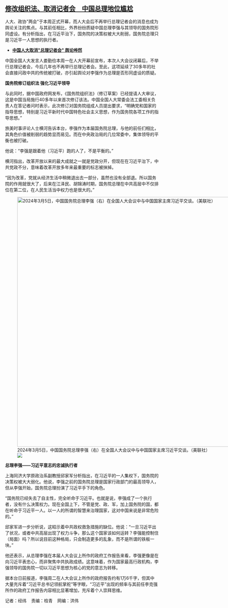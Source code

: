 <!--1709755260000-->
[修改组织法、取消记者会　中国总理地位尴尬](https://www.rfa.org/mandarin/yataibaodao/zhengzhi/jw-03062024144519.html)
------

<p>人大、政协"两会"于本周正式开幕，而人大会后不再举行总理记者会的消息也成为舆论关注的焦点。与其前任相比，外界纷纷质疑中国总理李强与其领导的国务院形同虚设。有分析指出，在习近平治下，国务院的决策权被大大削弱，国务院总理只是习近平一人思想的执行者。</p><ul><li><a href="https://www.rfa.org/mandarin/yataibaodao/zhengzhi/gt2-03042024070432.html"><strong>中国人大取消"总理记者会" 舆论哗然</strong></a></li></ul><p><span style="font-weight: 400;">中国全国人大发言人娄勤俭本周一在人大开幕前宣布，本次人大会议闭幕后，不举行总理记者会，今后几年也不再举行总理记者会。至此，这项延续了30多年的社会直接问政中共的传统被打破，亦引起舆论对李强作为总理是否形同虚设的质疑。</span></p><p><b>国务院修订组织法 强化习近平领导</b></p><p><span style="font-weight: 400;">与此同时，据中国政府网发布，《国务院组织法》（修订草案）已经提请人大审议，这是中国当局施行40多年以来首次修订该法。中国全国人大常委会法工委相关负责人在答记者问时表示，此次修订对国务院组成人员提出要求，“明确党和国家的指导思想，特别是习近平新时代中国特色社会主义思想，作为国务院各项工作的指导思想。”</span></p><p><span style="font-weight: 400;">旅美时事评论人士横河告诉本台，李强作为本届国务院总理，与他的前任们相比，其角色价值被削弱的趋势显而易见。而在中央政治局的几位常委中，集体领导的平衡也被打破。</span></p><p><span style="font-weight: 400;">他说：“李强是跟着他（习近平）跑的人了，不是平衡的。”</span></p><p><span style="font-weight: 400;">横河指出，改革开放以来的最大成就之一就是党政分开，但现在在习近平治下，中共党政不分，意味着改革开放多年来最重要的标志被抹掉。</span></p><p><span style="font-weight: 400;">“因为改革，党就从经济生活中稍微退出去一部分，虽然也没有全部退。所以国务院的作用就很大了，后来在江泽民、胡锦涛时期，国务院总理在中共高层中不仅排位在第二位，在人民生活当中权力也是很大的。”</span></p><p><figure class="image-richtext image-inline captioned" style="width:1320px;"><img alt="2024年3月5日，中国国务院总理李强（右）在全国人大会议中与中国国家主席习近平交谈。（美联社）" height="819" src="https://www.rfa.org/mandarin/yataibaodao/zhengzhi/jw-03062024144519.html/ap24065084093660.jpg/@@images/bc83ab93-ca81-4537-8a5b-0d134436efcf.jpeg" title="AP24065084093660.jpg" width="1320"/><figcaption class="image-caption">2024年3月5日，中国国务院总理李强（右）在全国人大会议中与中国国家主席习近平交谈。（美联社）</figcaption><small></small><div id="zoomattribute"><a data-caption="2024年3月5日，中国国务院总理李强（右）在全国人大会议中与中国国家主席习近平交谈。（美联社）" data-fancybox="" href="https://www.rfa.org/mandarin/yataibaodao/zhengzhi/jw-03062024144519.html/ap24065084093660.jpg" id="single_image" title="2024年3月5日，中国国务院总理李强（右）在全国人大会议中与中国国家主席习近平交谈。（美联社）"><img src="/++plone++rfa-resources/img/icon-zoom.png"/></a></div></figure></p><p><b>总理李强——习近平意志的忠诚执行者</b></p><p><span style="font-weight: 400;">上海同济大学原政治系副教授邱家军分析指出，在习近平的一人集权下，国务院的决策权被大大弱化。他说，李强之前的国务院总理是国家行政部门的最高领导人，但从李强开始，国务院总理扮演了习近平手下的角色。</span></p><p><span style="font-weight: 400;">“国务院已经失去了自主性，完全听命于习近平。也就是说，李强成了一个执行者，没有什么决策权力。现在全国上下，不管是党、政、军，加上国务院的国，都在听命于习近平一人。以一人的所谓的智慧来治理国家，这对中国来说是非常危险的。”</span></p><p><span style="font-weight: 400;">邱家军进一步分析说，这昭示着中共政权救急措施的缺位。他说：“一旦习近平出了状况，或者中共高层出现了权力斗争，那么这个国家该如何运转？李强能控制住（局面）吗？所以说目前这种格局，只会制造更多的乱象，而不是所谓的铁板一块。”</span></p><p><span style="font-weight: 400;">他还表示，从总理李强在本届人大会议上所作的政府工作报告来看，李强更像是在向习近平表忠心，而非聚焦中共执政成绩。这意味着，作为国家最高行政机构，李强领导的国务院一切以习近平思想为核心的党的意志为转移。</span></p><p><span style="font-weight: 400;">据本台日前报道，李强周二在人大会议上所作的政府报告约有1万6千字，但其中大量充斥着“习近平总书记领航掌舵”等字眼，“习近平”出现的频率与其前任李克强所作的政府工作报告内容相比显著增加，充斥着个人崇拜思维。</span></p><p><span style="font-weight: 400;">记者：经纬    责编：梒青    网编：洪伟</span></p>
